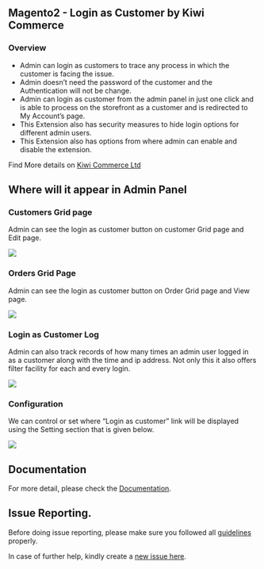 ## Magento2 - Login as Customer by Kiwi Commerce

### Overview
- Admin can login as customers to trace any process in which the customer is facing the issue.
- Admin doesn’t need the password of the customer and the Authentication will not be change.
- Admin can login as customer from the admin panel in just one click and is able to process on the storefront as a customer and is  redirected to My Account’s page.
- This Extension also has security measures to hide login options for different admin users.
- This Extension also has options from where admin can enable and disable the extension.


Find More details on <a href="https://kiwicommerce.co.uk/docs/login_as_customer/" target="_blank">Kiwi Commerce Ltd</a>

## Where will it appear in Admin Panel

### Customers Grid page

Admin can see the login as customer button on customer Grid page and Edit page.

<img src="https://kiwicommerce.co.uk/wp-content/uploads/2018/05/CustomerGrid-1.png"/><br/>

### Orders Grid Page

Admin can see the login as customer button on Order Grid page and View page.

<img src="https://kiwicommerce.co.uk/wp-content/uploads/2018/05/CustomerOrderGridpng.png"/><br/>


### Login as Customer Log 

Admin can also track records of how many times an admin user logged in as a customer along with the time and ip address. Not only this it also offers filter facility for each and every login.

<img src="https://kiwicommerce.co.uk/wp-content/uploads/2018/05/LoginAscustomerLog_New.png"/> <br/>

### Configuration

We can control or set where “Login as customer” link will be displayed using the Setting section that is given below.

<img src="https://kiwicommerce.co.uk/wp-content/uploads/2018/05/ConfigurationSetting.png" /> <br/>

## Documentation

For more detail, please check the <a href="https://kiwicommerce.co.uk/docs/login_as_customer/">Documentation</a>.

## Issue Reporting.
Before doing issue reporting, please make sure you followed all <a href="https://kiwicommerce.co.uk/docs/issue_reporting_guidelines/" target="_blank">guidelines</a> properly.

In case of further help, kindly create a <a target="_blank" href="https://github.com/kiwicommerce/magento2-login-as-customer/issues">new issue here</a>.
